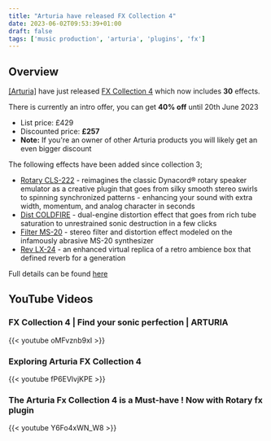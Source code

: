 ```yaml
---
title: "Arturia have released FX Collection 4"
date: 2023-06-02T09:53:39+01:00
draft: false
tags: ['music production', 'arturia', 'plugins', 'fx']
---
```


## Overview

[[Arturia]](https://www.arturia.com/) have just released [FX Collection 4](https://www.arturia.com/products/software-effects/fx-collection/overview/) which now includes **30** effects.  

There is currently an intro offer, you can get **40% off** until 20th June 2023
- List price: £429
- Discounted price: **£257**
- **Note:** If you're an owner of other Arturia products you will likely get an even bigger discount

The following effects have been added since collection 3;
- [Rotary CLS-222](https://www.arturia.com/products/software-effects/rotary-cls-222/overview/) - reimagines the classic Dynacord® rotary speaker emulator as a creative plugin that goes from silky smooth stereo swirls to spinning synchronized patterns - enhancing your sound with extra width, momentum, and analog character in seconds
- [Dist COLDFIRE](https://www.arturia.com/products/software-effects/dist-coldfire/overview/) - dual-engine distortion effect that goes from rich tube saturation to unrestrained sonic destruction in a few clicks
- [Filter MS-20](https://www.arturia.com/products/software-effects/filter-ms-20/overview/) - stereo filter and distortion effect modeled on the infamously abrasive MS-20 synthesizer
- [Rev LX-24](https://www.arturia.com/products/software-effects/rev-lx-24/overview/) - an enhanced virtual replica of a retro ambience box that defined reverb for a generation

Full details can be found [here](https://www.arturia.com/products/software-effects/fx-collection/overview/)

## YouTube Videos

### FX Collection 4 | Find your sonic perfection | ARTURIA
{{< youtube oMFvznb9xI >}}

### Exploring Arturia FX Collection 4
{{< youtube fP6EVlvjKPE >}}

### The Arturia Fx Collection 4 is a Must-have ! Now with Rotary fx plugin
{{< youtube Y6Fo4xWN_W8 >}}
